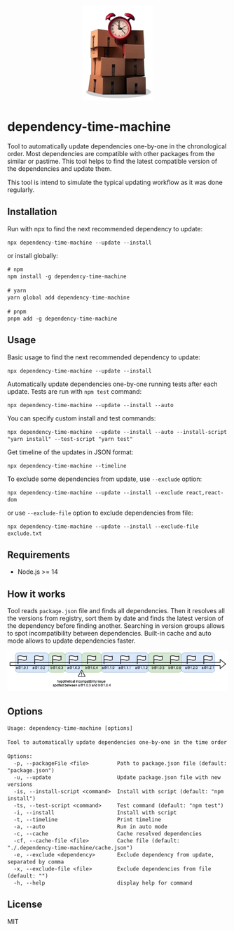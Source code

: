 <div align="center">
    <center>
        <img width="160" height="216" src="img/clocks.png" alt="Clocks">
    </center>
</div>

# dependency-time-machine

Tool to automatically update dependencies one-by-one in the chronological order. Most dependencies are compatible with other packages
from the similar or pastime. This tool helps to find the latest compatible version of the dependencies and update them.

This tool is intend to simulate the typical updating workflow as it was done regularly.

## Installation
Run with npx to find the next recommended dependency to update:
```shell
npx dependency-time-machine --update --install
```

or install globally:
```shell
# npm
npm install -g dependency-time-machine

# yarn
yarn global add dependency-time-machine

# pnpm
pnpm add -g dependency-time-machine
```

## Usage
Basic usage to find the next recommended dependency to update:
```shell
npx dependency-time-machine --update --install
```

Automatically update dependencies one-by-one running tests after each update. Tests are run with `npm test` command:
```shell
npx dependency-time-machine --update --install --auto
```

You can specify custom install and test commands:
```shell
npx dependency-time-machine --update --install --auto --install-script "yarn install" --test-script "yarn test"
```

Get timeline of the updates in JSON format:
```shell
npx dependency-time-machine --timeline
```

To exclude some dependencies from update, use `--exclude` option:
```shell
npx dependency-time-machine --update --install --exclude react,react-dom
```

or use `--exclude-file` option to exclude dependencies from file:
```shell
npx dependency-time-machine --update --install --exclude-file exclude.txt
```

## Requirements
- Node.js >= 14

## How it works
Tool reads `package.json` file and finds all dependencies. Then it resolves all the versions from registry, sort them by date and
finds the latest version of the dependency before finding another. Searching in version groups allows to spot
incompatibility between dependencies. Built-in cache and auto mode allows to update dependencies faster.

<div style="text-align: center">
    <img src="img/diagram.png" alt="Diagram">
</div>

## Options
```shell
Usage: dependency-time-machine [options]

Tool to automatically update dependencies one-by-one in the time order

Options:
  -p, --packageFile <file>         Path to package.json file (default: "package.json")
  -u, --update                     Update package.json file with new versions
  -is, --install-script <command>  Install with script (default: "npm install")
  -ts, --test-script <command>     Test command (default: "npm test")
  -i, --install                    Install with script
  -t, --timeline                   Print timeline
  -a, --auto                       Run in auto mode
  -c, --cache                      Cache resolved dependencies
  -cf, --cache-file <file>         Cache file (default: "./.dependency-time-machine/cache.json")
  -e, --exclude <dependency>       Exclude dependency from update, separated by comma
  -x, --exclude-file <file>        Exclude dependencies from file (default: "")
  -h, --help                       display help for command
```

## License
MIT